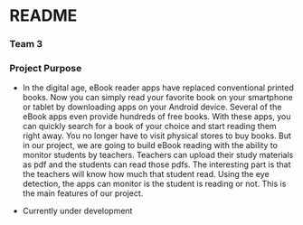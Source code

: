 # README #
### Team 3 ###

### Project Purpose ###

* In the digital age, eBook reader apps have replaced conventional printed books. Now you can simply read your favorite book on your smartphone or tablet by downloading apps on your Android device. Several of the eBook apps even provide hundreds of free books. With these apps, you can quickly search for a book of your choice and start reading them right away. You no longer have to visit physical stores to buy books. But in our project, we are going to build eBook reading with the ability to monitor students by teachers. Teachers can upload their study materials as pdf and the students can read those pdfs. The interesting part is that the teachers will know how much that student read. Using the eye detection, the apps can monitor is the student is reading or not. This is the main features of our project.

* Currently under development


